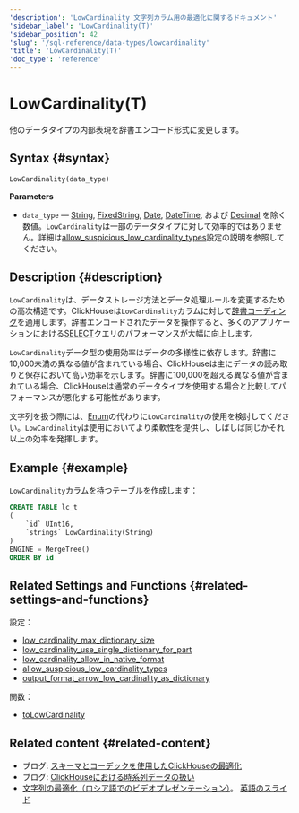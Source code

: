 ```yaml
---
'description': 'LowCardinality 文字列カラム用の最適化に関するドキュメント'
'sidebar_label': 'LowCardinality(T)'
'sidebar_position': 42
'slug': '/sql-reference/data-types/lowcardinality'
'title': 'LowCardinality(T)'
'doc_type': 'reference'
---
```



# LowCardinality(T)

他のデータタイプの内部表現を辞書エンコード形式に変更します。

## Syntax {#syntax}

```sql
LowCardinality(data_type)
```

**Parameters**

- `data_type` — [String](../../sql-reference/data-types/string.md), [FixedString](../../sql-reference/data-types/fixedstring.md), [Date](../../sql-reference/data-types/date.md), [DateTime](../../sql-reference/data-types/datetime.md), および [Decimal](../../sql-reference/data-types/decimal.md) を除く数値。`LowCardinality`は一部のデータタイプに対して効率的ではありません。詳細は[allow_suspicious_low_cardinality_types](../../operations/settings/settings.md#allow_suspicious_low_cardinality_types)設定の説明を参照してください。

## Description {#description}

`LowCardinality`は、データストレージ方法とデータ処理ルールを変更するための高次構造です。ClickHouseは`LowCardinality`カラムに対して[辞書コーディング](https://en.wikipedia.org/wiki/Dictionary_coder)を適用します。辞書エンコードされたデータを操作すると、多くのアプリケーションにおける[SELECT](../../sql-reference/statements/select/index.md)クエリのパフォーマンスが大幅に向上します。

`LowCardinality`データ型の使用効率はデータの多様性に依存します。辞書に10,000未満の異なる値が含まれている場合、ClickHouseは主にデータの読み取りと保存において高い効率を示します。辞書に100,000を超える異なる値が含まれている場合、ClickHouseは通常のデータタイプを使用する場合と比較してパフォーマンスが悪化する可能性があります。

文字列を扱う際には、[Enum](../../sql-reference/data-types/enum.md)の代わりに`LowCardinality`の使用を検討してください。`LowCardinality`は使用においてより柔軟性を提供し、しばしば同じかそれ以上の効率を発揮します。

## Example {#example}

`LowCardinality`カラムを持つテーブルを作成します：

```sql
CREATE TABLE lc_t
(
    `id` UInt16,
    `strings` LowCardinality(String)
)
ENGINE = MergeTree()
ORDER BY id
```

## Related Settings and Functions {#related-settings-and-functions}

設定：

- [low_cardinality_max_dictionary_size](../../operations/settings/settings.md#low_cardinality_max_dictionary_size)
- [low_cardinality_use_single_dictionary_for_part](../../operations/settings/settings.md#low_cardinality_use_single_dictionary_for_part)
- [low_cardinality_allow_in_native_format](../../operations/settings/settings.md#low_cardinality_allow_in_native_format)
- [allow_suspicious_low_cardinality_types](../../operations/settings/settings.md#allow_suspicious_low_cardinality_types)
- [output_format_arrow_low_cardinality_as_dictionary](/operations/settings/formats#output_format_arrow_low_cardinality_as_dictionary)

関数：

- [toLowCardinality](../../sql-reference/functions/type-conversion-functions.md#tolowcardinality)

## Related content {#related-content}

- ブログ: [スキーマとコーデックを使用したClickHouseの最適化](https://clickhouse.com/blog/optimize-clickhouse-codecs-compression-schema)
- ブログ: [ClickHouseにおける時系列データの扱い](https://clickhouse.com/blog/working-with-time-series-data-and-functions-ClickHouse)
- [文字列の最適化（ロシア語でのビデオプレゼンテーション）](https://youtu.be/rqf-ILRgBdY?list=PL0Z2YDlm0b3iwXCpEFiOOYmwXzVmjJfEt)。 [英語のスライド](https://github.com/ClickHouse/clickhouse-presentations/raw/master/meetup19/string_optimization.pdf)
